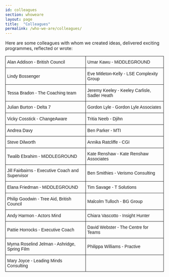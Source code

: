 ```yaml
---
id: colleagues
section: whoweare
layout: page
title:  "Colleagues"
permalink: /who-we-are/colleagues/
---
```


Here are some colleagues with whom we created ideas, delivered exciting programmes, reflected or wrote:

<style type="text/css">
.tg  {border-collapse:collapse;border-spacing:0;}
.tg td{font-family:Arial, sans-serif;font-size:14px;padding:10px 5px;border-style:solid;border-width:1px;overflow:hidden;word-break:normal;}
.tg th{font-family:Arial, sans-serif;font-size:14px;font-weight:normal;padding:10px 5px;border-style:solid;border-width:1px;overflow:hidden;word-break:normal;}
</style>
<table class="tg">
  <tr>
    <td class="tg-031e">Alan Addison - British Council</th>
    <td class="tg-031e">Umar Kawu - MiDDLEGROUND</th>
  </tr>
  <tr>
    <td class="tg-031e">Lindy Bossenger</td>
    <td class="tg-031e">Eve Mitleton-Kelly - LSE Complexity Group</td>
  </tr>
  <tr>
    <td class="tg-031e">Tessa Bradon - The Coaching team</td>
    <td class="tg-031e">Jeremy Keeley - Keeley Carlisle, Sadler Heath</td>
  </tr>
  <tr>
    <td class="tg-031e">Julian Burton - Delta 7</td>
    <td class="tg-031e">Gordon Lyle - Gordon Lyle Associates</td>
  </tr>
  <tr>
    <td class="tg-031e">Vicky Cosstick - ChangeAware</td>
    <td class="tg-031e">Tritia Neeb - Djihn</td>
  </tr>
  <tr>
    <td class="tg-031e">Andrea Davy</td>
    <td class="tg-031e">Ben Parker - MTI</td>
  </tr>
  <tr>
    <td class="tg-031e">Steve Dilworth</td>
    <td class="tg-031e">Annika Ratcliffe - CGI</td>
  </tr>
  <tr>
    <td class="tg-031e">Twalib Ebrahim - MiDDLEGROUND</td>
    <td class="tg-031e">Kate Renshaw - Kate Renshaw Associates</td>
  </tr>
  <tr>
    <td class="tg-031e">Jill Fairbairns - Executive Coach and Supervisor</td>
    <td class="tg-031e">Ben Smithies - Verismo Consulting</td>
  </tr>
  <tr>
    <td class="tg-031e">Elana Friedman - MiDDLEGROUND</td>
    <td class="tg-031e">Tim Savage - T Solutions</td>
  </tr>
  <tr>
    <td class="tg-031e">Philip Goodwin - Tree Aid, British Council</td>
    <td class="tg-031e">Malcolm Tulloch - BG Group<br></td>
  </tr>
  <tr>
    <td class="tg-031e">Andy Harmon - Actors Mind</td>
    <td class="tg-031e">Chiara Vascotto - Insight Hunter<br></td>
  </tr>
  <tr>
    <td class="tg-031e">Pattie Horrocks - Executive Coach</td>
    <td class="tg-031e">David Webster - The Centre for Teams<br></td>
  </tr>
  <tr>
    <td class="tg-031e">Myrna Roselind Jelman - Ashridge, Spring Film</td>
    <td class="tg-031e">Philippa Williams - Practive</td>
  </tr>
   <tr>
    <td class="tg-031e">Mary Joyce - Leading Minds Consulting</td>
    <td class="tg-031e"></td>
  </tr>

</table>
